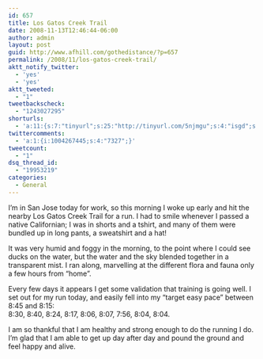 ```yaml
---
id: 657
title: Los Gatos Creek Trail
date: 2008-11-13T12:46:44-06:00
author: admin
layout: post
guid: http://www.afhill.com/gothedistance/?p=657
permalink: /2008/11/los-gatos-creek-trail/
aktt_notify_twitter:
  - 'yes'
  - 'yes'
aktt_tweeted:
  - "1"
tweetbackscheck:
  - "1243027295"
shorturls:
  - 'a:11:{s:7:"tinyurl";s:25:"http://tinyurl.com/5njmgu";s:4:"isgd";s:17:"http://is.gd/fjQi";s:5:"bitly";s:20:"http://bit.ly/2teInT";s:5:"snipr";s:22:"http://snipr.com/9sm29";s:5:"snurl";s:22:"http://snurl.com/9sm29";s:7:"snipurl";s:24:"http://snipurl.com/9sm29";s:4:"trim";s:17:"http://tr.im/4ayu";s:5:"adjix";s:207:"(10 Jan 2008 temporary restriction: API requires valid partnerID or partnerEmail key in request. Contact us if this affects you.) Invalid Adjix request. API documentation @ http://web.adjix.com/AdjixAPI.html";s:4:"advu";s:203:"(10 Jan 2008 temporary restriction: API requires valid partnerID or partnerEmail key in request. Contact us if this affects you.) Invalid Adjix request. API documentation @ http://web.ad.vu/AdjixAPI.html";s:4:"zima";s:19:"http://zi.ma/41ac83";s:9:"permalink";s:66:"http://www.afhill.com/gothedistance/2008/11/los-gatos-creek-trail/";}'
twittercomments:
  - 'a:1:{i:1004267445;s:4:"7327";}'
tweetcount:
  - "1"
dsq_thread_id:
  - "19953219"
categories:
  - General
---
```

I&#8217;m in San Jose today for work, so this morning I woke up early and hit the nearby Los Gatos Creek Trail for a run. I had to smile whenever I passed a native Californian; I was in shorts and a tshirt, and many of them were bundled up in long pants, a sweatshirt and a hat!

It was very humid and foggy in the morning, to the point where I could see ducks on the water, but the water and the sky blended together in a transparent mist. I ran along, marvelling at the different flora and fauna only a few hours from &#8220;home&#8221;. 

Every few days it appears I get some validation that training is going well. I set out for my run today, and easily fell into my &#8220;target easy pace&#8221; between 8:45 and 8:15:  
8:30, 8:40, 8:24, 8:17, 8:06, 8:07, 7:56, 8:04, 8:04.

I am so thankful that I am healthy and strong enough to do the running I do. I&#8217;m glad that I am able to get up day after day and pound the ground and feel happy and alive.